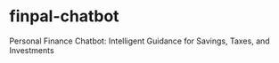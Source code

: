 # finpal-chatbot
Personal Finance Chatbot: Intelligent Guidance for Savings, Taxes, and Investments
